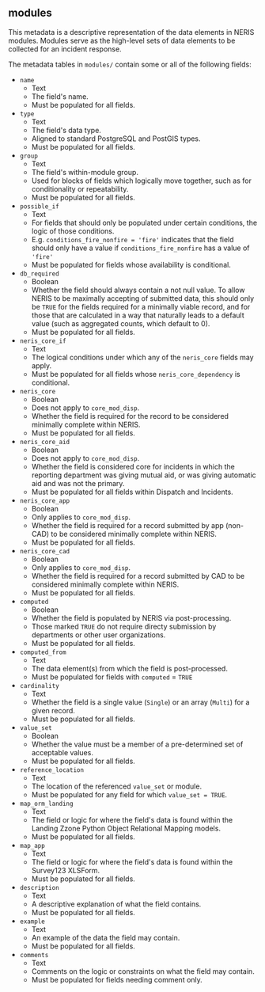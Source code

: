 ## modules

This metadata is a descriptive representation of the data elements in NERIS modules. Modules serve as the high-level sets of data elements to be collected for an incident response.

The metadata tables in `modules/` contain some or all of the following fields:
- `name`
    - Text
    - The field's name.
    - Must be populated for all fields.
- `type`
    - Text
    - The field's data type.
    - Aligned to standard PostgreSQL and PostGIS types.
    - Must be populated for all fields.
- `group` 
    - Text
    - The field's within-module group.
    - Used for blocks of fields which logically move together, such as for conditionality or repeatability.
    - Must be populated for all fields.
- `possible_if`
    - Text
    - For fields that should only be populated under certain conditions, the logic of those conditions.
    - E.g. `conditions_fire_nonfire = 'fire'` indicates that the field should only have a value if `conditions_fire_nonfire` has a value of `'fire'`
    - Must be populated for fields whose availability is conditional.
- `db_required`
    - Boolean
    - Whether the field should always contain a not null value. To allow NERIS to be maximally accepting of submitted data, this should only be `TRUE` for the fields required for a minimally viable record, and for those that are calculated in a way that naturally leads to a default value (such as aggregated counts, which default to 0).  
    - Must be populated for all fields.
- `neris_core_if`
    - Text
    - The logical conditions under which any of the `neris_core` fields may apply.
    - Must be populated for all fields whose `neris_core_dependency` is conditional.
- `neris_core`
    - Boolean
    - Does not apply to `core_mod_disp`.
    - Whether the field is required for the record to be considered minimally complete within NERIS.
    - Must be populated for all fields.
- `neris_core_aid`
    - Boolean
    - Does not apply to `core_mod_disp`.
    - Whether the field is considered core for incidents in which the reporting department was giving mutual aid, or was giving automatic aid and was not the primary. 
    - Must be populated for all fields within Dispatch and Incidents.
- `neris_core_app`
    - Boolean
    - Only applies to `core_mod_disp`.
    - Whether the field is required for a record submitted by app (non-CAD) to be considered minimally complete within NERIS.
    - Must be populated for all fields.
- `neris_core_cad`
    - Boolean
    - Only applies to `core_mod_disp`.
    - Whether the field is required for a record submitted by CAD to be considered minimally complete within NERIS.
    - Must be populated for all fields.
- `computed`
    - Boolean
    - Whether the field is populated by NERIS via post-processing.
    - Those marked `TRUE` do not require directy submission by departments or other user organizations.
    - Must be populated for all fields.
- `computed_from`
    - Text
    - The data element(s) from which the field is post-processed.
    - Must be populated for fields with `computed` = `TRUE`
- `cardinality`
    - Text
    - Whether the field is a single value (`Single`) or an array (`Multi`) for a given record.
    - Must be populated for all fields.
- `value_set`
    - Boolean
    - Whether the value must be a member of a pre-determined set of acceptable values.
    - Must be populated for all fields.
- `reference_location`
    - Text
    - The location of the referenced `value_set` or module.
    - Must be populated for any field for which `value_set = TRUE`.
- `map_orm_landing`
    - Text
    - The field or logic for where the field's data is found within the Landing Zzone Python Object Relational Mapping models.
    - Must be populated for all fields.
- `map_app`
    - Text
    - The field or logic for where the field's data is found within the Survey123 XLSForm.
    - Must be populated for all fields.
- `description`
    - Text
    - A descriptive explanation of what the field contains.
    - Must be populated for all fields.
- `example`
    - Text
    - An example of the data the field may contain.
    - Must be populated for all fields.
- `comments`
    - Text
    - Comments on the logic or constraints on what the field may contain.
    - Must be populated for fields needing comment only.
